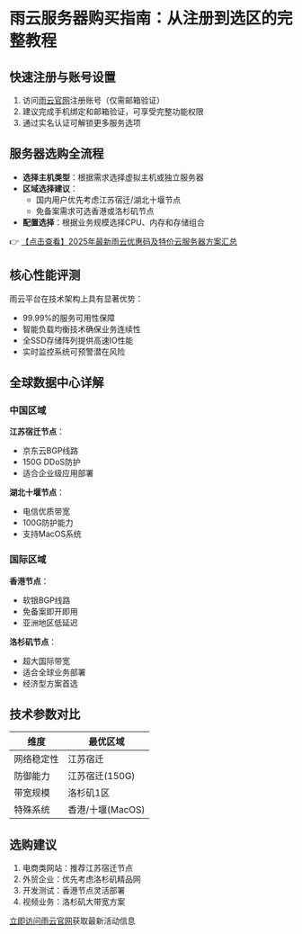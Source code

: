 # 雨云服务器购买指南：从注册到选区的完整教程

## 快速注册与账号设置
1. 访问[雨云官网](https://bit.ly/RainYun)注册账号（仅需邮箱验证）
2. 建议完成手机绑定和邮箱验证，可享受完整功能权限
3. 通过实名认证可解锁更多服务选项

## 服务器选购全流程
- **选择主机类型**：根据需求选择虚拟主机或独立服务器
- **区域选择建议**：
  - 国内用户优先考虑江苏宿迁/湖北十堰节点
  - 免备案需求可选香港或洛杉矶节点
- **配置选择**：根据业务规模选择CPU、内存和存储组合

👉 [【点击查看】2025年最新雨云优惠码及特价云服务器方案汇总](https://bit.ly/RainYun)

## 核心性能评测
雨云平台在技术架构上具有显著优势：
- 99.99%的服务可用性保障
- 智能负载均衡技术确保业务连续性
- 全SSD存储阵列提供高速IO性能
- 实时监控系统可预警潜在风险

## 全球数据中心详解
### 中国区域
**江苏宿迁节点**：
- 京东云BGP线路
- 150G DDoS防护
- 适合企业级应用部署

**湖北十堰节点**：
- 电信优质带宽
- 100G防护能力
- 支持MacOS系统

### 国际区域
**香港节点**：
- 软银BGP线路
- 免备案即开即用
- 亚洲地区低延迟

**洛杉矶节点**：
- 超大国际带宽
- 适合全球业务部署
- 经济型方案首选

## 技术参数对比
| 维度       | 最优区域         |
|------------|------------------|
| 网络稳定性 | 江苏宿迁         |
| 防御能力   | 江苏宿迁(150G)   |
| 带宽规模   | 洛杉矶1区        |
| 特殊系统   | 香港/十堰(MacOS) |

## 选购建议
1. 电商类网站：推荐江苏宿迁节点
2. 外贸企业：优先考虑洛杉矶精品网
3. 开发测试：香港节点灵活部署
4. 视频业务：洛杉矶大带宽方案

[立即访问雨云官网](https://bit.ly/RainYun)获取最新活动信息